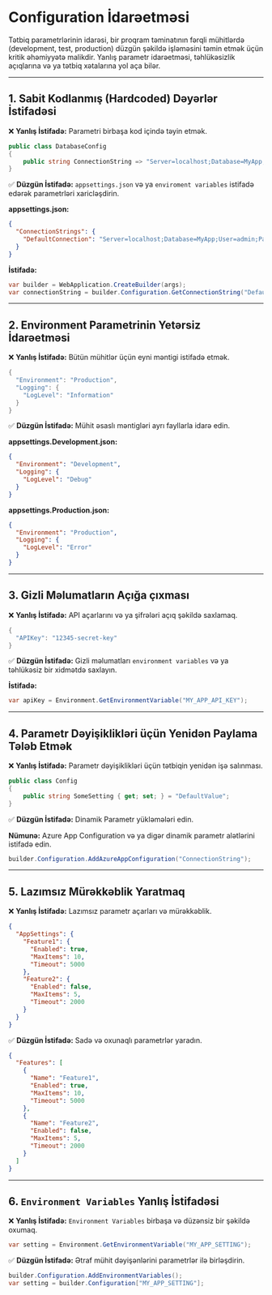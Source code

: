 # Configuration İdarəetməsi 

Tətbiq parametrlərinin idarəsi, bir proqram təminatının fərqli mühitlərdə (development, test, production) düzgün şəkildə işləməsini təmin etmək üçün kritik əhəmiyyətə malikdir. Yanlış parametr idarəetməsi, təhlükəsizlik açıqlarına və ya tətbiq xətalarına yol aça bilər.

---

## 1. Sabit Kodlanmış (Hardcoded) Dəyərlər İstifadəsi

❌ **Yanlış İstifadə:** Parametri birbaşa kod içində təyin etmək.

```csharp
public class DatabaseConfig
{
    public string ConnectionString => "Server=localhost;Database=MyApp;User=admin;Password=password;";
}
```

✅ **Düzgün İstifadə:** `appsettings.json` və ya `enviroment variables` istifadə edərək parametrləri xaricləşdirin.

**appsettings.json:**
```json
{
  "ConnectionStrings": {
    "DefaultConnection": "Server=localhost;Database=MyApp;User=admin;Password=password;"
  }
}
```

**İstifadə:**
```csharp
var builder = WebApplication.CreateBuilder(args);
var connectionString = builder.Configuration.GetConnectionString("DefaultConnection");
```

---

## 2. Environment Parametrinin Yetərsiz İdarəetməsi

❌ **Yanlış İstifadə:** Bütün mühitlər üçün eyni məntigi istifadə etmək.

```csharp
{
  "Environment": "Production",
  "Logging": {
    "LogLevel": "Information"
  }
}
```

✅ **Düzgün İstifadə:** Mühit əsaslı məntigləri ayrı fayllarla idarə edin.

**appsettings.Development.json:**
```json
{
  "Environment": "Development",
  "Logging": {
    "LogLevel": "Debug"
  }
}
```

**appsettings.Production.json:**
```json
{
  "Environment": "Production",
  "Logging": {
    "LogLevel": "Error"
  }
}
```

---

## 3. Gizli Məlumatların Açığa çıxması

❌ **Yanlış İstifadə:** API açarlarını və ya şifrələri açıq şəkildə saxlamaq.

```csharp
{
  "APIKey": "12345-secret-key"
}
```

✅ **Düzgün İstifadə:** Gizli məlumatları `environment variables` və ya təhlükəsiz bir xidmətdə saxlayın.

**İstifadə:**
```csharp
var apiKey = Environment.GetEnvironmentVariable("MY_APP_API_KEY");
```

---

## 4. Parametr Dəyişiklikləri üçün Yenidən Paylama Tələb Etmək

❌ **Yanlış İstifadə:** Parametr dəyişiklikləri üçün tətbiqin yenidən işə salınması.

```csharp
public class Config
{
    public string SomeSetting { get; set; } = "DefaultValue";
}
```

✅ **Düzgün İstifadə:** Dinamik Parametr yükləmələri edin.

**Nümunə:** Azure App Configuration və ya digər dinamik parametr alətlərini istifadə edin.

```csharp
builder.Configuration.AddAzureAppConfiguration("ConnectionString");
```

---

## 5. Lazımsız Mürəkkəblik Yaratmaq

❌ **Yanlış İstifadə:** Lazımsız parametr açarları və mürəkkəblik.

```json
{
  "AppSettings": {
    "Feature1": {
      "Enabled": true,
      "MaxItems": 10,
      "Timeout": 5000
    },
    "Feature2": {
      "Enabled": false,
      "MaxItems": 5,
      "Timeout": 2000
    }
  }
}
```

✅ **Düzgün İstifadə:** Sadə və oxunaqlı parametrlər yaradın.

```json
{
  "Features": [
    {
      "Name": "Feature1",
      "Enabled": true,
      "MaxItems": 10,
      "Timeout": 5000
    },
    {
      "Name": "Feature2",
      "Enabled": false,
      "MaxItems": 5,
      "Timeout": 2000
    }
  ]
}
```

---

## 6. `Environment Variables` Yanlış İstifadəsi

❌ **Yanlış İstifadə:** `Environment Variables` birbaşa və düzənsiz bir şəkildə oxumaq.

```csharp
var setting = Environment.GetEnvironmentVariable("MY_APP_SETTING");
```

✅ **Düzgün İstifadə:** Ətraf mühit dəyişənlərini parametrlər ilə birləşdirin.

```csharp
builder.Configuration.AddEnvironmentVariables();
var setting = builder.Configuration["MY_APP_SETTING"];
```
